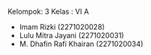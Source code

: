 Kelompok: 3
Kelas   : VI A
- Imam Rizki (2271020028)
- Lulu Mitra Jayani (2271020031)
- M. Dhafin Rafi Khairan (2271020034)
